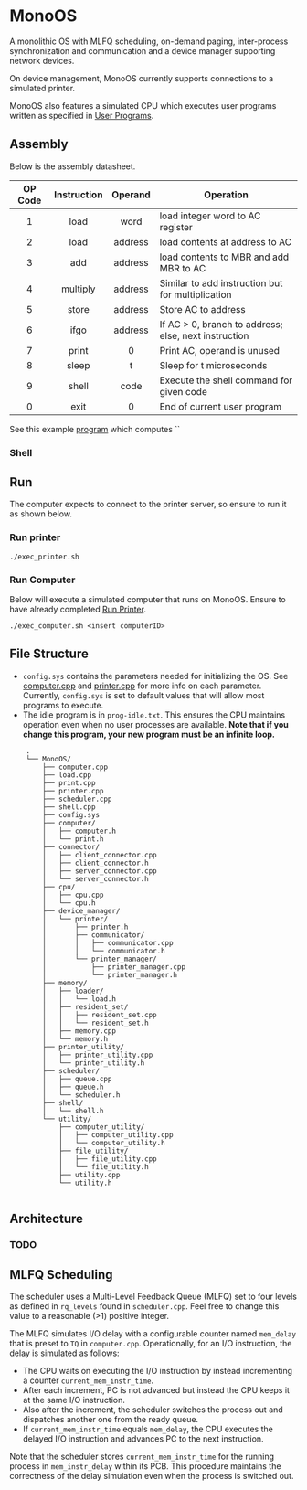 # MonoOS
A monolithic OS with MLFQ scheduling, on-demand paging, inter-process synchronization and communication and 
a device manager supporting network devices. 

On device management, MonoOS currently supports connections to a simulated printer. 

MonoOS also features a simulated CPU which executes user programs written as specified in [User Programs](#user-programs).

## Assembly
Below is the assembly datasheet.

| OP Code | Instruction | Operand | Operation                                            |
|:-------:|:-----------:|:-------:|------------------------------------------------------|
|    1    |    load     |  word   | load integer word to AC register                     |
|    2    |    load     | address | load contents at address to AC                       |
|    3    |     add     | address | load contents to MBR and add MBR to AC               |
|    4    |  multiply   | address | Similar to add instruction but for multiplication    |
|    5    |    store    | address | Store AC to address                                  |
|    6    |    ifgo     | address | If AC > 0, branch to address; else, next instruction |
|    7    |    print    |    0    | Print AC, operand is unused                          |
|    8    |    sleep    |    t    | Sleep for t microseconds                             |
|    9    |    shell    |  code   | Execute the shell command for given code             |
|    0    |    exit     |    0    | End of current user program                          |

See this example [program](prog_factorial.txt) which computes ``
### Shell

## Run
The computer expects to connect to the printer server, so ensure to run it as shown below.

### Run printer
  ````
  ./exec_printer.sh
  ````

### Run Computer
Below will execute a simulated computer that runs on MonoOS.
Ensure to have already completed [Run Printer](#run-printer).

  ````
  ./exec_computer.sh <insert computerID>
  ````

## File Structure
- `config.sys` contains the parameters needed for initializing the OS. 
  See [computer.cpp](computer.cpp) and [printer.cpp](printer.cpp) for more info on each parameter.
  Currently, `config.sys` is set to default values that will allow most programs to execute.
- The idle program is in `prog-idle.txt`. This ensures the CPU maintains operation even when no user processes are available.
  **Note that if you change this program, your new program must be an infinite loop.** 


````
    .
    └── MonoOS/
        ├── computer.cpp
        ├── load.cpp
        ├── print.cpp
        ├── printer.cpp
        ├── scheduler.cpp
        ├── shell.cpp
        ├── config.sys
        ├── computer/
        │   ├── computer.h
        │   └── print.h
        ├── connector/
        │   ├── client_connector.cpp
        │   ├── client_connector.h
        │   ├── server_connector.cpp
        │   └── server_connector.h
        ├── cpu/
        │   ├── cpu.cpp
        │   └── cpu.h
        ├── device_manager/
        │   └── printer/
        │       ├── printer.h
        │       ├── communicator/
        │       │   ├── communicator.cpp
        │       │   └── communicator.h
        │       └── printer_manager/
        │           ├── printer_manager.cpp
        │           └── printer_manager.h
        ├── memory/
        │   ├── loader/
        │   │   └── load.h
        │   ├── resident_set/
        │   │   ├── resident_set.cpp
        │   │   └── resident_set.h
        │   ├── memory.cpp
        │   └── memory.h
        ├── printer_utility/
        │   ├── printer_utility.cpp
        │   └── printer_utility.h
        ├── scheduler/
        │   ├── queue.cpp
        │   ├── queue.h
        │   └── scheduler.h
        ├── shell/
        │   └── shell.h
        └── utility/
            ├── computer_utility/
            │   ├── computer_utility.cpp
            │   └── computer_utility.h
            ├── file_utility/
            │   ├── file_utility.cpp
            │   └── file_utility.h
            ├── utility.cpp
            └── utility.h
    
````

## Architecture

### TODO


## MLFQ Scheduling
The scheduler uses a Multi-Level Feedback Queue (MLFQ) set to four levels
as defined in `rq_levels` found in `scheduler.cpp`.
Feel free to change this value to a reasonable (>1) positive integer.

The MLFQ simulates I/O delay with a configurable counter named `mem_delay` that is preset to `TQ` in `computer.cpp`.
Operationally, for an I/O instruction, the delay is simulated as follows:

- The CPU waits on executing the I/O instruction by instead incrementing a counter `current_mem_instr_time`.
- After each increment, PC is not advanced but instead the CPU keeps it at the same I/O instruction.
- Also after the increment, the scheduler switches the process out and dispatches another one from the ready queue.
- If `current_mem_instr_time` equals `mem_delay`, the CPU executes the delayed I/O instruction
  and advances PC to the next instruction.

Note that the scheduler stores `current_mem_instr_time` for the running process in `mem_instr_delay` within its PCB.
This procedure maintains the correctness of the delay simulation even when the process is switched out.